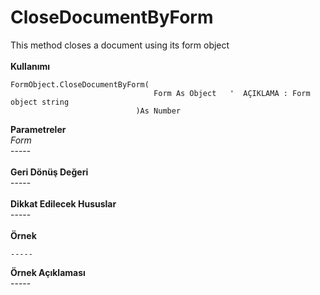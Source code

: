 # CloseDocumentByForm

This method closes a document using its form object\
\
**Kullanımı**

```
FormObject.CloseDocumentByForm(
                                Form As Object   '  AÇIKLAMA : Form object string
                            )As Number
```

**Parametreler**\
_Form_\
\-----\
\
**Geri Dönüş Değeri**\
\-----\
\
**Dikkat Edilecek Hususlar**\
\-----\
\
**Örnek**

```
-----
```

**Örnek Açıklaması**\
\-----
